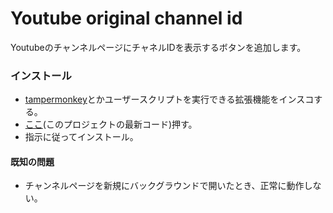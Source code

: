 # Youtube original channel id

YoutubeのチャンネルページにチャネルIDを表示するボタンを追加します。

### インストール
- [tampermonkey](https://www.tampermonkey.net/)とかユーザースクリプトを実行できる拡張機能をインスコする。
- [ここ](https://github.com/oz0820/browser-userscript/raw/main/youtube-original-channel-id/youtube-original-channel-id.user.js)(このプロジェクトの最新コード)押す。
- 指示に従ってインストール。

#### 既知の問題
- チャンネルページを新規にバックグラウンドで開いたとき、正常に動作しない。


